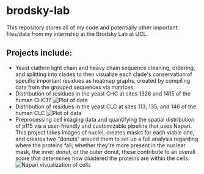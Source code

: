 # brodsky-lab
This repository stores all of my code and potentially other important files/data from my internship at the Brodsky Lab at UCL.

## Projects include:
- Yeast clathrin light chain and heavy chain sequence cleaning, ordering, and splitting into clades to then visualize each clade's conservation of specific important residues as heatmap graphs, created by compiling data from the grouped sequences via matrices.
- Distribution of residues in the yeast CHC at sites 1326 and 1415 of the human CHC17
![Plot of data](figures/CHC_clade_conservation.png)
- Distribution of residues in the yeast CLC at sites 113, 135, and 146 of the human CLC
![Plot of data](figures/CLC_clade_conservation.png)
- Preprocessing cell imaging data and quantifying the spatial distribution of p115 via a user-friendly and customizable pipeline that uses Napari. This project takes images of nuclei, creates masks for each viable one, and creates two "donuts" around them to set up a full analysis regarding where the proteins fall; whether they're more present in the nuclear mask, the inner donut, or the outer donut, these contribute to an overall score that determines how clustered the proteins are within the cells. 
![Napari visualization of cells](figures/napari-img.png)